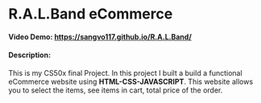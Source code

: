 # R.A.L.Band eCommerce
#### Video Demo:  <https://sangvo117.github.io/R.A.L.Band/>
#### Description:
This is my CS50x final Project. In this project I built a build a functional eCommerce website using **HTML-CSS-JAVASCRIPT**. This website allows you to select the items, see items in cart, total price of the order.



